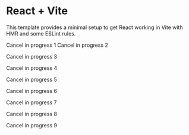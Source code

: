 # React + Vite

This template provides a minimal setup to get React working in Vite with HMR and some ESLint rules.

Cancel in progress 1
Cancel in progress 2

Cancel in progress 3

Cancel in progress 4

Cancel in progress 5


Cancel in progress 6

Cancel in progress 7

Cancel in progress 8

Cancel in progress 9

